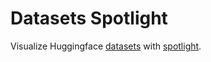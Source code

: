# Datasets Spotlight

Visualize Huggingface [datasets](https://huggingface.co/docs/datasets/index) with [spotlight](https://renumics.com/open-source/spotlight).
